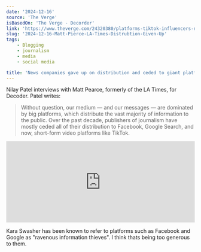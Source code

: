 ```yaml
---
date: '2024-12-16'
source: 'The Verge'
isBasedOn: 'The Verge - Decorder'
link: 'https://www.theverge.com/24320380/platforms-tiktok-influencers-news-media-journalism-google-matt-pearce-decoder-podcast-interview'
slug: '2024-12-16-Matt-Pierce-LA-Times-Distrubtion-Given-Up'
tags:
    - Blogging
    - journalism
    - media
    - social media

title: 'News companies gave up on distribution and ceded to giant platforms, Google and Facebook'
---
```


Nilay Patel interviews with Matt Pearce, formerly of the LA Times, for Decoder. Patel writes:

> Without question, our medium — and our messages — are dominated by big platforms, which distribute the vast majority of information to the public. Over the past decade, publishers of journalism have mostly ceded all of their distribution to Facebook, Google Search, and now, short-form video platforms like TikTok.


<style>.embed-container { position: relative; padding-bottom: 43%; height: 0; overflow: hidden; max-width: 100%; } .embed-container iframe, .embed-container object, .embed-container embed { position: absolute; top: 0; left: 0; width: 100%; height: 100%; }</style>
<div class='embed-container'>
    <iframe frameBorder="0" scrolling="no" src="https://playlist.megaphone.fm/?e=VMP2688868804"
width="100%"></iframe>
</div>

Kara Swasher has been known to refer to platforms such as Facebook and Google as "ravenous information thieves". I think thats being too generous to them.

